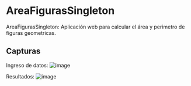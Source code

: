 # AreaFigurasSingleton
AreaFigurasSingleton: Aplicación web para calcular el área y perimetro de figuras geometricas. 

## Capturas
Ingreso de datos:
![image](https://github.com/JeisonRoblero/AreaFigurasSingleton/assets/89631773/711a41ec-8d0f-4de7-901e-1a9ad853f1f3)

Resultados:
![image](https://github.com/JeisonRoblero/AreaFigurasSingleton/assets/89631773/d8c5bda8-d77d-4d12-996b-1a77b6e46d66)
